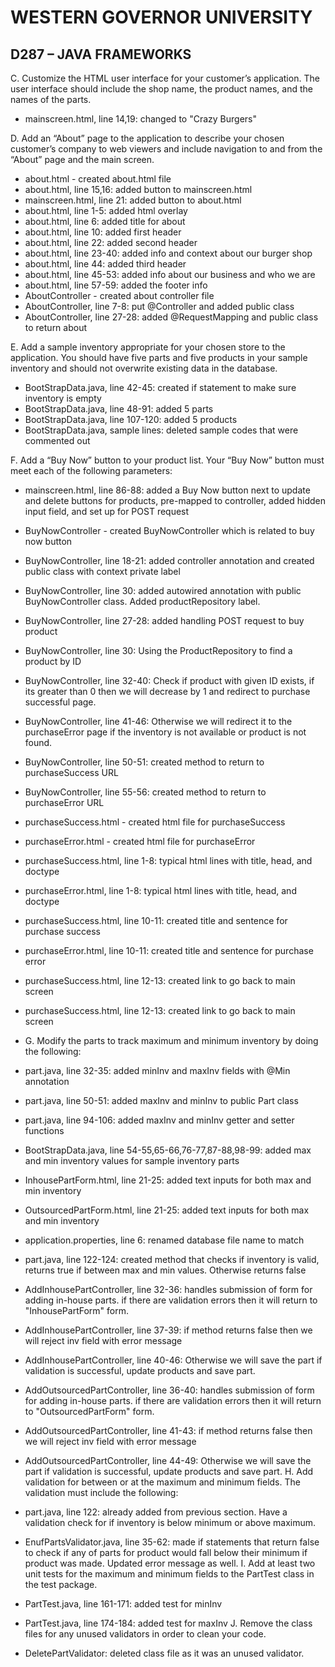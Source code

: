 # WESTERN GOVERNOR UNIVERSITY 
## D287 – JAVA FRAMEWORKS

C.  Customize the HTML user interface for your customer’s application. The user interface should include the shop name, the product names, and the names of the parts.
- mainscreen.html, line 14,19: changed to "Crazy Burgers"

D.  Add an “About” page to the application to describe your chosen customer’s company to web viewers and include navigation to and from the “About” page and the main screen.
- about.html - created about.html file
- about.html, line 15,16: added button to mainscreen.html
- mainscreen.html, line 21: added button to about.html
- about.html, line 1-5: added html overlay
- about.html, line 6: added title for about
- about.html, line 10: added first header
- about.html, line 22: added second header
- about.html, line 23-40: added info and context about our burger shop
- about.html, line 44: added third header
- about.html, line 45-53: added info about our business and who we are
- about.html, line 57-59: added the footer info
- AboutController - created about controller file
- AboutController, line 7-8: put @Controller and added public class
- AboutController, line 27-28: added @RequestMapping and public class to return about

E.  Add a sample inventory appropriate for your chosen store to the application. You should have five parts and five products in your sample inventory and should not overwrite existing data in the database.
- BootStrapData.java, line 42-45: created if statement to make sure inventory is empty
- BootStrapData.java, line 48-91: added 5 parts
- BootStrapData.java, line 107-120: added 5 products
- BootStrapData.java, sample lines: deleted sample codes that were commented out

F.  Add a “Buy Now” button to your product list. Your “Buy Now” button must meet each of the following parameters:
- mainscreen.html, line 86-88: added a Buy Now button next to update and delete buttons for products, 
pre-mapped to controller, added hidden input field, and set up for POST request
- BuyNowController - created BuyNowController which is related to buy now button
- BuyNowController, line 18-21: added controller annotation and created public class with context private label
- BuyNowController, line 30: added autowired annotation with public BuyNowController class. Added productRepository label.
- BuyNowController, line 27-28: added handling POST request to buy product
- BuyNowController, line 30: Using the ProductRepository to find a product by ID
- BuyNowController, line 32-40: Check if product with given ID exists, if its greater than 0 then we will decrease by 1 and redirect to purchase successful page. 
- BuyNowController, line 41-46: Otherwise we will redirect it to the purchaseError page if the inventory is not available or product is not found.
- BuyNowController, line 50-51: created method to return to purchaseSuccess URL
- BuyNowController, line 55-56: created method to return to purchaseError URL
- purchaseSuccess.html - created html file for purchaseSuccess
- purchaseError.html - created html file for purchaseError
- purchaseSuccess.html, line 1-8: typical html lines with title, head, and doctype
- purchaseError.html, line 1-8: typical html lines with title, head, and doctype
- purchaseSuccess.html, line 10-11: created title and sentence for purchase success
- purchaseError.html, line 10-11: created title and sentence for purchase error
- purchaseSuccess.html, line 12-13: created link to go back to main screen
- purchaseSuccess.html, line 12-13: created link to go back to main screen

- G. Modify the parts to track maximum and minimum inventory by doing the following:
- part.java, line 32-35: added minInv and maxInv fields with @Min annotation
- part.java, line 50-51: added maxInv and minInv to public Part class
- part.java, line 94-106: added maxInv and minInv getter and setter functions
- BootStrapData.java, line 54-55,65-66,76-77,87-88,98-99: added max and min inventory values 
for sample inventory parts
- InhousePartForm.html, line 21-25: added text inputs for both max and min inventory
- OutsourcedPartForm.html, line 21-25: added text inputs for both max and min inventory
- application.properties, line 6: renamed database file name to match
- part.java, line 122-124: created method that checks if inventory is valid, returns true if between max and min values.
Otherwise returns false
- AddInhousePartController, line 32-36: handles submission of form for adding in-house parts. if there are validation
errors then it will return to "InhousePartForm" form.
- AddInhousePartController, line 37-39: if method returns false then we will reject inv field with error message
- AddInhousePartController, line 40-46: Otherwise we will save the part if validation is successful, update products and save part.
- AddOutsourcedPartController, line 36-40: handles submission of form for adding in-house parts. if there are validation
  errors then it will return to "OutsourcedPartForm" form.
- AddOutsourcedPartController, line 41-43: if method returns false then we will reject inv field with error message
- AddOutsourcedPartController, line 44-49: Otherwise we will save the part if validation is successful, update products and save part.
H. Add validation for between or at the maximum and minimum fields. The validation must include the following:
- part.java, line 122: already added from previous section. Have a validation check for if inventory is below minimum or above maximum.
- EnufPartsValidator.java, line 35-62: made if statements that return false to check if any of parts for product would fall
below their minimum if product was made. Updated error message as well.
I.  Add at least two unit tests for the maximum and minimum fields to the PartTest class in the test package.
- PartTest.java, line 161-171: added test for minInv
- PartTest.java, line 174-184: added test for maxInv
J.  Remove the class files for any unused validators in order to clean your code.
- DeletePartValidator: deleted class file as it was an unused validator.
